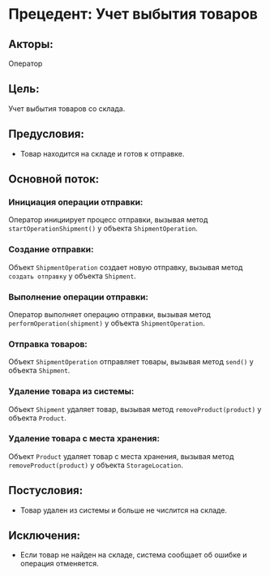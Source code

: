# Прецедент: Учет выбытия товаров

## Акторы:

Оператор

## Цель:

Учет выбытия товаров со склада.

## Предусловия:

- Товар находится на складе и готов к отправке.

## Основной поток:

### Инициация операции отправки:

Оператор инициирует процесс отправки, вызывая метод `startOperationShipment()` у объекта `ShipmentOperation`.

### Создание отправки:

Объект `ShipmentOperation` создает новую отправку, вызывая метод `создать отправку` у объекта `Shipment`.

### Выполнение операции отправки:

Оператор выполняет операцию отправки, вызывая метод `performOperation(shipment)` у объекта `ShipmentOperation`.

### Отправка товаров:

Объект `ShipmentOperation` отправляет товары, вызывая метод `send()` у объекта `Shipment`.

### Удаление товара из системы:

Объект `Shipment` удаляет товар, вызывая метод `removeProduct(product)` у объекта `Product`.

### Удаление товара с места хранения:

Объект `Product` удаляет товар с места хранения, вызывая метод `removeProduct(product)` у объекта `StorageLocation`.

## Постусловия:

- Товар удален из системы и больше не числится на складе.

## Исключения:

- Если товар не найден на складе, система сообщает об ошибке и операция отменяется.
